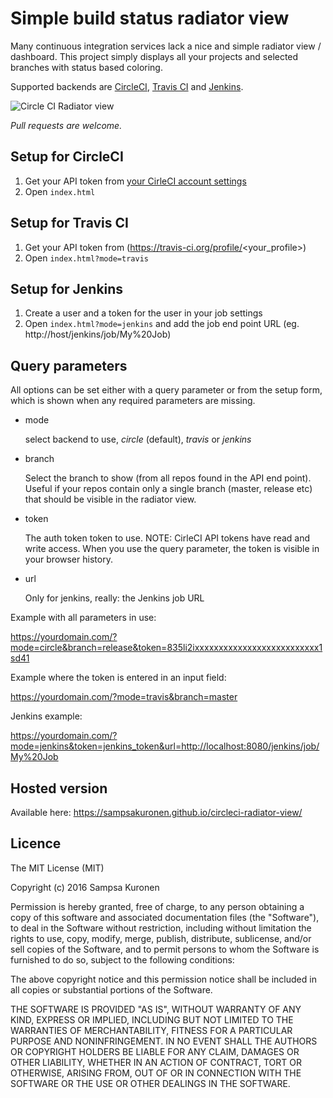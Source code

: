 # Simple build status radiator view

Many continuous integration services lack a nice and simple radiator view / dashboard.
This project simply displays all your projects and selected branches with status based coloring.

Supported backends are [CircleCI](https://circleci.com/), [Travis CI](https://travis-ci.org/) and
[Jenkins](https://jenkins.io).

![Circle CI Radiator view](/readme_radiator.png?raw=true "Circle CI Radiator view")

_Pull requests are welcome._

## Setup for CircleCI

1. Get your API token from [your CirleCI account settings](https://circleci.com/account/api)
2. Open `index.html`

## Setup for Travis CI

1. Get your API token from (https://travis-ci.org/profile/<your_profile>)
2. Open `index.html?mode=travis`

## Setup for Jenkins

1. Create a user and a token for the user in your job settings
2. Open `index.html?mode=jenkins` and add the job end point URL (eg. http://host/jenkins/job/My%20Job)

## Query parameters

All options can be set either with a query parameter or from the setup form, which is shown when
any required parameters are missing.

- mode

  select backend to use, _circle_ (default), _travis_ or _jenkins_

- branch

  Select the branch to show (from all repos found in the API end point).
  Useful if your repos contain only a single branch (master, release etc) that should be visible
  in the radiator view.

- token

  The auth token token to use. NOTE: CirleCI API tokens have read and write access. When you
  use the query parameter, the token is visible in your browser history.

- url

  Only for jenkins, really: the Jenkins job URL

Example with all parameters in use:

https://yourdomain.com/?mode=circle&branch=release&token=835li2ixxxxxxxxxxxxxxxxxxxxxxxxxx1sd41

Example where the token is entered in an input field:

https://yourdomain.com/?mode=travis&branch=master

Jenkins example:

https://yourdomain.com/?mode=jenkins&token=jenkins_token&url=http://localhost:8080/jenkins/job/My%20Job

## Hosted version

Available here: https://sampsakuronen.github.io/circleci-radiator-view/

## Licence

The MIT License (MIT)

Copyright (c) 2016 Sampsa Kuronen

Permission is hereby granted, free of charge, to any person obtaining a copy
of this software and associated documentation files (the "Software"), to deal
in the Software without restriction, including without limitation the rights
to use, copy, modify, merge, publish, distribute, sublicense, and/or sell
copies of the Software, and to permit persons to whom the Software is
furnished to do so, subject to the following conditions:

The above copyright notice and this permission notice shall be included in all
copies or substantial portions of the Software.

THE SOFTWARE IS PROVIDED "AS IS", WITHOUT WARRANTY OF ANY KIND, EXPRESS OR
IMPLIED, INCLUDING BUT NOT LIMITED TO THE WARRANTIES OF MERCHANTABILITY,
FITNESS FOR A PARTICULAR PURPOSE AND NONINFRINGEMENT. IN NO EVENT SHALL THE
AUTHORS OR COPYRIGHT HOLDERS BE LIABLE FOR ANY CLAIM, DAMAGES OR OTHER
LIABILITY, WHETHER IN AN ACTION OF CONTRACT, TORT OR OTHERWISE, ARISING FROM,
OUT OF OR IN CONNECTION WITH THE SOFTWARE OR THE USE OR OTHER DEALINGS IN THE
SOFTWARE.
